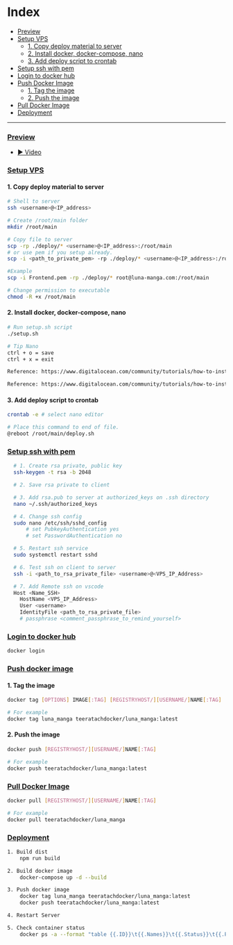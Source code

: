﻿# Index
- [Preview](#preview)
- [Setup VPS](#setup-vps)
  - [1. Copy deploy material to server](#1-copy-deploy-material-to-server)
  - [2. Install docker, docker-compose, nano](#2-install-docker-docker-compose-nano)
  - [3. Add deploy script to crontab](#3-add-deploy-script-to-crontab)
- [Setup ssh with pem](#setup-ssh-with-pem)
- [Login to docker hub](#login-to-docker-hub)
- [Push Docker Image](#push-docker-image)
  - [1. Tag the image](#1-tag-the-image)
  - [2. Push the image](#2-push-the-image)
- [Pull Docker Image](#pull-docker-image)
- [Deployment](#deployment)

---

### [Preview](#index)
- [▶️ Video](https://drive.google.com/file/d/1h7yy3vXf69Iix55hTbi401QmNXm-fshx/view)


### [Setup VPS](#index)

#### 1. Copy deploy material to server

```sh
# Shell to server
ssh <username>@<IP_address>

# Create /root/main folder
mkdir /root/main

# Copy file to server
scp -rp ./deploy/* <username>@<IP_address>:/root/main
# or use pem if you setup already.
scp -i <path_to_private_pem> -rp ./deploy/* <username>@<IP_address>:/root/main

#Example
scp -i Frontend.pem -rp ./deploy/* root@luna-manga.com:/root/main

# Change permission to executable
chmod -R +x /root/main
```

#### 2. Install docker, docker-compose, nano

```sh
# Run setup.sh script
./setup.sh

# Tip Nano
ctrl + o = save
ctrl + x = exit

Reference: https://www.digitalocean.com/community/tutorials/how-to-install-and-use-docker-on-ubuntu-20-04

Reference: https://www.digitalocean.com/community/tutorials/how-to-install-and-use-docker-compose-on-ubuntu-20-04
```

#### 3. Add deploy script to crontab

```sh
crontab -e # select nano editor

# Place this command to end of file.
@reboot /root/main/deploy.sh
```

### [Setup ssh with pem](#index)

```sh
  # 1. Create rsa private, public key
  ssh-keygen -t rsa -b 2048

  # 2. Save rsa private to client

  # 3. Add rsa.pub to server at authorized_keys on .ssh directory
  nano ~/.ssh/authorized_keys

  # 4. Change ssh config
  sudo nano /etc/ssh/sshd_config
      # set PubkeyAuthentication yes
      # set PasswordAuthentication no

  # 5. Restart ssh service
  sudo systemctl restart sshd

  # 6. Test ssh on client to server
  ssh -i <path_to_rsa_private_file> <username>@<VPS_IP_Address>

  # 7. Add Remote ssh on vscode
  Host <Name_SSH>
    HostName <VPS_IP_Address>
    User <username>
    IdentityFile <path_to_rsa_private_file>
    # passphrase <comment_passphrase_to_remind_yourself>
```

### [Login to docker hub](#index)

```sh
docker login
```

### [Push docker image](#index)

#### 1. Tag the image

```sh
docker tag [OPTIONS] IMAGE[:TAG] [REGISTRYHOST/][USERNAME/]NAME[:TAG]

# For example
docker tag luna_manga teeratachdocker/luna_manga:latest
```

#### 2. Push the image

```sh
docker push [REGISTRYHOST/][USERNAME/]NAME[:TAG]

# For example
docker push teeratachdocker/luna_manga:latest
```

### [Pull Docker Image](#index)

```sh
docker pull [REGISTRYHOST/][USERNAME/]NAME[:TAG]

# For example
docker pull teeratachdocker/luna_manga
```

### [Deployment](#index)

```sh
1. Build dist
    npm run build

2. Build docker image
    docker-compose up -d --build

3. Push docker image
    docker tag luna_manga teeratachdocker/luna_manga:latest
    docker push teeratachdocker/luna_manga:latest

4. Restart Server

5. Check container status
    docker ps -a --format "table {{.ID}}\t{{.Names}}\t{{.Status}}\t{{.Ports}}"
```
